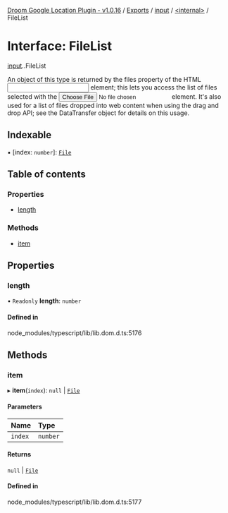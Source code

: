 [Droom Google Location Plugin - v1.0.16](../README.md) / [Exports](../modules.md) / [input](../modules/input.md) / [<internal\>](../modules/input._internal_.md) / FileList

# Interface: FileList

[input](../modules/input.md).[<internal>](../modules/input._internal_.md).FileList

An object of this type is returned by the files property of the HTML <input> element; this lets you access the list of files selected with the <input type="file"> element. It's also used for a list of files dropped into web content when using the drag and drop API; see the DataTransfer object for details on this usage.

## Indexable

▪ [index: `number`]: [`File`](../modules/input._internal_.md#file)

## Table of contents

### Properties

- [length](input._internal_.FileList.md#length)

### Methods

- [item](input._internal_.FileList.md#item)

## Properties

### length

• `Readonly` **length**: `number`

#### Defined in

node_modules/typescript/lib/lib.dom.d.ts:5176

## Methods

### item

▸ **item**(`index`): ``null`` \| [`File`](../modules/input._internal_.md#file)

#### Parameters

| Name | Type |
| :------ | :------ |
| `index` | `number` |

#### Returns

``null`` \| [`File`](../modules/input._internal_.md#file)

#### Defined in

node_modules/typescript/lib/lib.dom.d.ts:5177
